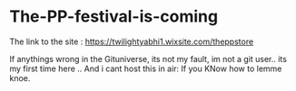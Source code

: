 # The-PP-festival-is-coming

The link to the site :
https://twilightyabhi1.wixsite.com/theppstore



If anythings wrong in the Gituniverse, its not my fault, im not a git user.. its my first time here ..
And i cant host this in air: If you KNow how to lemme knoe.
